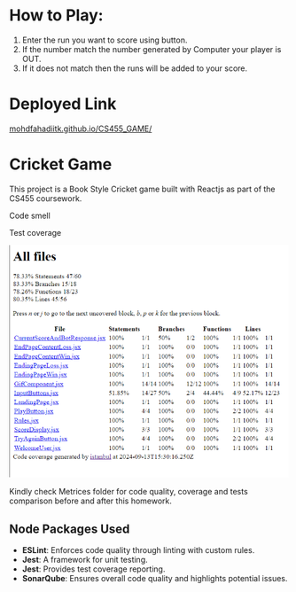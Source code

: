 # How to Play:
1. Enter the run you want to score using button.
2. If the number match the number generated by Computer your player is OUT.
3. If it does not match then the runs will be added to your score.

# Deployed Link
[mohdfahadiitk.github.io/CS455_GAME/](https://mohdfahadiitk.github.io/CS455_GAME/)

# Cricket Game

This project is a Book Style Cricket game built with Reactjs as part of the CS455 coursework.

Code smell 

Test coverage

![Some random photo](./test-coverage.png)

Kindly check Metrices folder for code quality, coverage and tests comparison before and after this homework.

## Node Packages Used

- **ESLint**: Enforces code quality through linting with custom rules.
- **Jest**: A framework for unit testing.
- **Jest**: Provides test coverage reporting.
- **SonarQube**: Ensures overall code quality and highlights potential issues.
